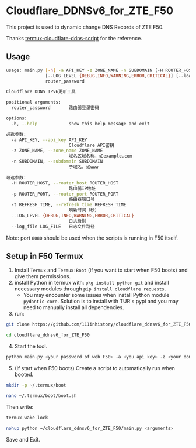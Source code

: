 # Cloudflare_DDNSv6_for_ZTE_F50

This project is used to dynamic change DNS Records of ZTE F50.

Thanks [termux-cloudflare-ddns-script](https://github.com/xiongnemo/termux-cloudflare-ddns-script) for the reference.

## Usage

```bash
usage: main.py [-h] -a API_KEY -z ZONE_NAME -n SUBDOMAIN [-H ROUTER_HOST] [-p ROUTER_PORT] [-t REFRESH_TIME]
               [--LOG_LEVEL {DEBUG,INFO,WARNING,ERROR,CRITICAL}] [--log_file LOG_FILE]
               router_password

Cloudflare DDNS IPv6更新工具

positional arguments:
  router_password       路由器登录密码

options:
  -h, --help            show this help message and exit

必选参数:
  -a API_KEY, --api_key API_KEY
                        Cloudflare API密钥
  -z ZONE_NAME, --zone_name ZONE_NAME
                        域名区域名称，如example.com
  -n SUBDOMAIN, --subdomain SUBDOMAIN
                        子域名，如www

可选参数:
  -H ROUTER_HOST, --router_host ROUTER_HOST
                        路由器IP地址
  -p ROUTER_PORT, --router_port ROUTER_PORT
                        路由器端口号
  -t REFRESH_TIME, --refresh_time REFRESH_TIME
                        刷新时间（秒）
  --LOG_LEVEL {DEBUG,INFO,WARNING,ERROR,CRITICAL}
                        日志级别
  --log_file LOG_FILE   日志文件路径
```

Note: port `8080` should be used when the scripts is running in F50 itself.

## Setup in F50 Termux

1. Install `Termux` and `Termux:Boot` (if you want to start when F50 boots) and give them permissions.
2. install Python in termux with: `pkg install python git` and install necessary modules through `pip install cloudflare requests`.
   - You may encounter some issues when install Python module `pydantic-core`. Solution is to install with TUR's pypi and you may need to manually install all dependencies.
3. run:

```bash
git clone https://github.com/111inhistory/cloudflare_ddnsv6_for_ZTE_F50.git

cd cloudflare_ddnsv6_for_ZTE_F50
```

4. Start the tool.

```bash
python main.py <your password of web F50> -a <you api key> -z <your domain> -n <subdomain, like www> -p <port> -t <time> --LOG_LEVEL <log level> --log_file <log file>
```

5. (If start when F50 boots) Create a script to automatically run when booted.

```bash
mkdir -p ~/.termux/boot

nano ~/.termux/boot/boot.sh
```

Then write:

```bash
termux-wake-lock

nohup python ~/cloudflare_ddnsv6_for_ZTE_F50/main.py <arguments>
```

Save and Exit.
